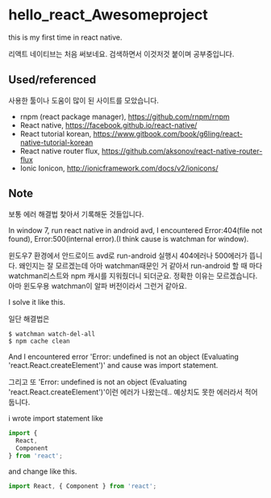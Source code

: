 # hello_react_Awesomeproject
this is my first time in react native.

리액트 네이티브는 처음 써보네요. 검색하면서 이것저것 붙이며 공부중입니다.

## Used/referenced
사용한 툴이나 도움이 많이 된 사이트를 모았습니다.
+ rnpm (react package manager), https://github.com/rnpm/rnpm
+ React native, https://facebook.github.io/react-native/
+ React tutorial korean, https://www.gitbook.com/book/g6ling/react-native-tutorial-korean
+ React native router flux, https://github.com/aksonov/react-native-router-flux
+ Ionic Ionicon, http://ionicframework.com/docs/v2/ionicons/

## Note
보통 에러 해결법 찾아서 기록해둔 것들입니다.

In window 7, run react native in android avd, I encountered Error:404(file not found), Error:500(internal error).(I think cause is watchman for window).

윈도우7 환경에서 안드로이드 avd로 run-android 실행시 404에러나 500에러가 뜹니다. 왜인지는 잘 모르겠는데 아마 watchman때문인 거 같아서 run-android 할 때 마다 watchman리스트와 npm 캐시를 지워줬더니 되더군요. 정확한 이유는 모르겠습니다. 아마 윈도우용 watchman이 알파 버전이라서 그런거 같아요.

I solve it like this.

일단 해결법은
```bash
$ watchman watch-del-all
$ npm cache clean
```
And I encountered error 'Error: undefined is not an object (Evaluating 'react.React.createElement')'
and cause was import statement.

그리고 또 'Error: undefined is not an object (Evaluating 'react.React.createElement')'이런 에러가 나왔는데.. 예상치도 못한 에러라서 적어둡니다.

i wrote import statement like
```js
import {
  React,
  Component
} from 'react';
```
and change like this.
```js
import React, { Component } from 'react';
```
